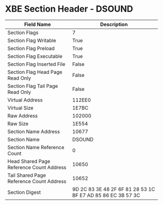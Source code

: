 # XBE Section Header - DSOUND

| Field Name | Description |
|---|---|
| Section Flags | 7 |
| Section Flag Writable | True |
| Section Flag Preload | True |
| Section Flag Executable | True |
| Section Flag Inserted File | False |
| Section Flag Head Page Read Only | False |
| Section Flag Tail Page Read Only | False |
| Virtual Address | 112EE0 |
| Virtual Size | 1E7BC |
| Raw Address | 102000 |
| Raw Size | 1E554 |
| Section Name Address | 10677 |
| Section Name | DSOUND |
| Section Name Reference Count | 0 |
| Head Shared Page Reference Count Address | 10650 |
| Tail Shared Page Reference Count Address | 10652 |
| Section Digest | 9D 2C 83 3E 48 2F 6F 81 28 53 1C BF E7 AD 85 86 EC 3B 57 3C |
